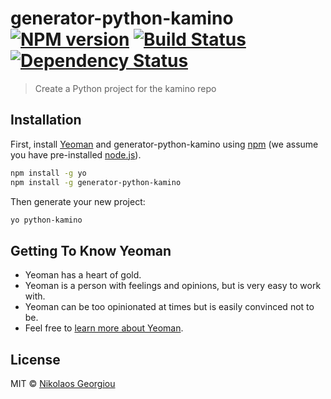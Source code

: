 # generator-python-kamino [![NPM version][npm-image]][npm-url] [![Build Status][travis-image]][travis-url] [![Dependency Status][daviddm-image]][daviddm-url]
> Create a Python project for the kamino repo

## Installation

First, install [Yeoman](http://yeoman.io) and generator-python-kamino using [npm](https://www.npmjs.com/) (we assume you have pre-installed [node.js](https://nodejs.org/)).

```bash
npm install -g yo
npm install -g generator-python-kamino
```

Then generate your new project:

```bash
yo python-kamino
```

## Getting To Know Yeoman

 * Yeoman has a heart of gold.
 * Yeoman is a person with feelings and opinions, but is very easy to work with.
 * Yeoman can be too opinionated at times but is easily convinced not to be.
 * Feel free to [learn more about Yeoman](http://yeoman.io/).

## License

MIT © [Nikolaos Georgiou](https://ngeor.com/)


[npm-image]: https://badge.fury.io/js/generator-python-kamino.svg
[npm-url]: https://npmjs.org/package/generator-python-kamino
[travis-image]: https://travis-ci.com/ngeor/generator-python-kamino.svg?branch=master
[travis-url]: https://travis-ci.com/ngeor/generator-python-kamino
[daviddm-image]: https://david-dm.org/ngeor/generator-python-kamino.svg?theme=shields.io
[daviddm-url]: https://david-dm.org/ngeor/generator-python-kamino
